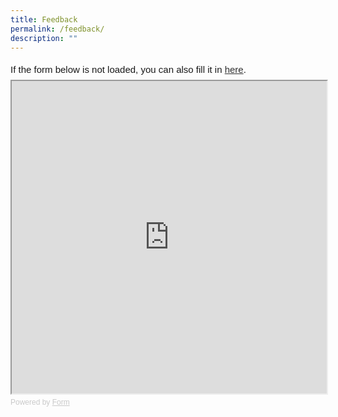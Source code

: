 ```yaml
---
title: Feedback
permalink: /feedback/
description: ""
---
```

<div style="font-family: Sans-Serif; font-size: 15px; color: #000; opacity: 0.9; padding-top: 5px; padding-bottom: 8px;"> If the form below is not loaded, you can also fill it in <a href="https://form.gov.sg/646ee21d989e080012960c9a">here</a>. </div> <!-- Change the width and height values to suit you best --> <iframe style="width: 100%; height: 500px" src="https://form.gov.sg/646ee21d989e080012960c9a" id="iframe"></iframe> <div style="font-family: Sans-Serif; font-size: 12px; color: #999; opacity: 0.5; padding-top: 5px;"> Powered by <a style="color: #999" href="https://form.gov.sg">Form</a> </div>